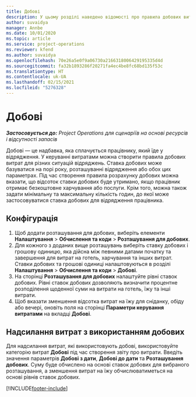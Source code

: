 ```yaml
---
title: Добові
description: У цьому розділі наведено відомості про правила добових витрат, що використовуються в керуванні витратами.
author: suvaidya
manager: Annbe
ms.date: 10/01/2020
ms.topic: article
ms.service: project-operations
ms.reviewer: kfend
ms.author: suvaidya
ms.openlocfilehash: 70e26a5e0f9a06730a2166318006429195335d4d
ms.sourcegitcommit: fa32b1893286f20271fa4ec4be8fc68bd135f53c
ms.translationtype: HT
ms.contentlocale: uk-UA
ms.lasthandoff: 02/15/2021
ms.locfileid: "5276328"
---
```

# <a name="per-diems"></a>Добові

_**Застосовується до:** Project Operations для сценаріїв на основі ресурсів і відсутності запасів_


Добові — це надбавка, яка сплачується працівнику, який їде у відрядження. У керуванні витратами можна створити правила добових витрат для різних ситуацій відряджень. Ставка добових може базуватися на порі року, розташуванні відрядження або обох цих параметрах. Під час створення правила розрахунку добових можна вказати, що відсоток ставки добових буде утримано, якщо працівник отримає безкоштовне харчування або послуги. Крім того, можна також задати мінімальну та максимальну кількість годин, до якої може застосовуватися ставка добових для відрядження працівника.

## <a name="configuration"></a>Конфігурація 

1. Щоб додати розташування для добових, виберіть елементи **Налаштування** > **Обчислення та коди** > **Розташування для добових**.
2. Для кожного з доданих вище розташувань виберіть ставку добових і грошову одиницю, яка дійсна між певними датами початку та завершення для витрат на готель, харчування та інших витрат. Ставки добових та грошові одиниці налаштовуються в розділі **Налаштування** > **Обчислення та коди** > **Добові**.
3. На сторінці **Розташування для добових** налаштуйте рівні ставок добових. Рівні ставок добових дозволяють визначити процентне розподілення щоденної суми на витрати на готель, їжу та інші витрати. 
4. Щоб вказати зменшення відсотка витрат на їжу для сніданку, обіду або вечері, оновіть поля на сторінці **Параметри керування витратами** на вкладці **Добові**. 
    
## <a name="submit-expenses-using-per-diem"></a>Надсилання витрат з використанням добових
Для надсилання витрат, які використовують добові, використовуйте категорію витрат **Добові** під час створення звіту про витрати. Введіть значення параметрів **Добові з дати**, **Добові до дати** та **Розташування добових**. Суму буде обчислено на основі ставок добових для вибраного розташування, а зменшення витрат на їжу обчислюватиметься на основі рівнів ставок добових.


[!INCLUDE[footer-include](../includes/footer-banner.md)]